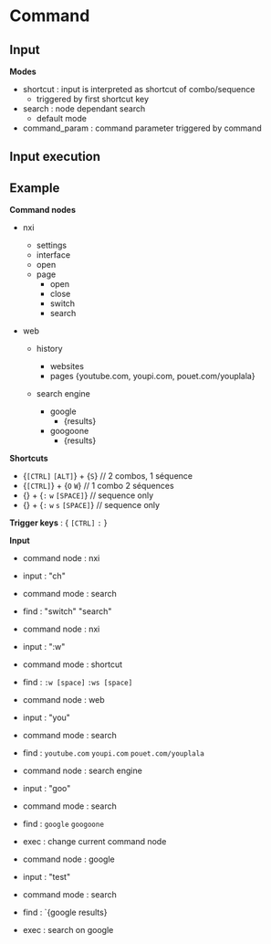 # Command

## Input
**Modes**
   - shortcut : input is interpreted as shortcut of combo/sequence
        - triggered by first shortcut key
   - search : node dependant search
        - default mode
   - command_param : command parameter
        triggered by command
        
## Input execution


## Example
**Command nodes**
- nxi
    - settings
    - interface
    - open
    - page
        - open
        - close
        - switch
        - search

- web
    - history
        - websites
        - pages {youtube.com, youpi.com, pouet.com/youplala}
        
    - search engine
        - google
            - {results}
        - googoone
            - {results}

**Shortcuts**
- {`[CTRL]` `[ALT]`} + {`S`} // 2 combos, 1 séquence 
- {`[CTRL]`} + {`O` `W`} // 1 combo 2 séquences
- {} + {`:` `w` `[SPACE]`} // sequence only
- {} + {`:` `w` `s` `[SPACE]`} // sequence only

**Trigger keys** : { `[CTRL]` `:` }

**Input**
- command node : nxi
- input : "ch"
- command mode : search
- find : "switch" "search"


- command node : nxi
- input : ":w"
- command mode : shortcut
- find : `:w [space]` `:ws [space]`


- command node : web
- input : "you"
- command mode : search
- find : `youtube.com` `youpi.com` `pouet.com/youplala`


- command node : search engine
- input : "goo"
- command mode : search
- find : `google` `googoone`
- exec : change current command node

- command node : google
- input : "test"
- command mode : search
- find : `{google results}
- exec : search on google


